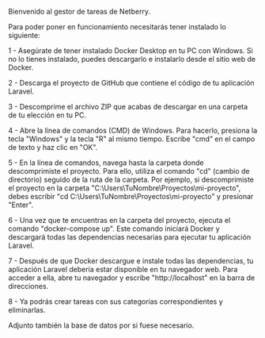 Bienvenido al gestor de tareas de Netberry. 

Para poder poner en funcionamiento necesitarás tener instalado lo siguiente:

1 - Asegúrate de tener instalado Docker Desktop en tu PC con Windows. Si no lo tienes instalado, puedes descargarlo e instalarlo desde el sitio web de Docker.

2 - Descarga el proyecto de GitHub que contiene el código de tu aplicación Laravel.

3 - Descomprime el archivo ZIP que acabas de descargar en una carpeta de tu elección en tu PC.

4 - Abre la línea de comandos (CMD) de Windows. Para hacerlo, presiona la tecla "Windows" y la tecla "R" al mismo tiempo. Escribe "cmd" en el campo de texto y haz clic en "OK".

5 - En la línea de comandos, navega hasta la carpeta donde descomprimiste el proyecto. Para ello, utiliza el comando "cd" (cambio de directorio) seguido de la ruta de la carpeta. Por ejemplo, si descomprimiste el proyecto en la carpeta "C:\Users\TuNombre\Proyectos\mi-proyecto", debes escribir "cd C:\Users\TuNombre\Proyectos\mi-proyecto" y presionar "Enter".

6 - Una vez que te encuentras en la carpeta del proyecto, ejecuta el comando "docker-compose up". Este comando iniciará Docker y descargará todas las dependencias necesarias para ejecutar tu aplicación Laravel.

7 - Después de que Docker descargue e instale todas las dependencias, tu aplicación Laravel debería estar disponible en tu navegador web. Para acceder a ella, abre tu navegador y escribe "http://localhost" en la barra de direcciones.

8 - Ya podrás crear tareas con sus categorias correspondientes y eliminarlas.


Adjunto también la base de datos por si fuese necesario.